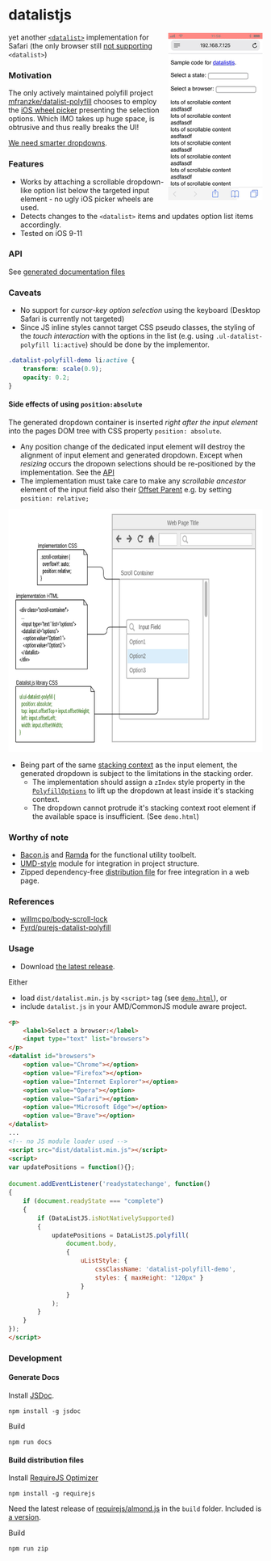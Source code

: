 # datalistjs
<img align="right" src="/artwork/datalist_demo_screen_recording.gif"/>

yet another [`<datalist>`](https://developer.mozilla.org/en-US/docs/Web/HTML/Element/datalist) implementation for Safari (the only browser still [not supporting](https://caniuse.com/#feat=datalist) `<datalist>`)

### Motivation
The only actively maintained polyfill project [mfranzke/datalist-polyfill](https://github.com/mfranzke/datalist-polyfill) chooses to employ the [iOS wheel picker](https://developer.apple.com/ios/human-interface-guidelines/controls/pickers/) presenting the selection options. Which IMO takes up huge space, is obtrusive and thus really breaks the UI!

 [We need smarter dropdowns](https://medium.com/@kollinz/dropdown-alternatives-for-better-mobile-forms-53e40d641b53).

### Features

* Works by attaching a scrollable dropdown-like option list below the targeted input element - no ugly iOS picker wheels are used.
* Detects changes to the `<datalist>` items and updates option list items accordingly.
* Tested on iOS 9-11

### <a name="api"></a> API
See [generated documentation files](https://rawgit.com/semmel/datalistjs/master/doc/DataListJS.html)


### Caveats
* No support for *cursor-key option selection* using the keyboard (Desktop Safari is currently not targeted)
* Since JS inline styles cannot target CSS pseudo classes, the styling of the *touch interaction* with the options in the list (e.g. using `.ul-datalist-polyfill li:active`) should be done by the implementor.
```css
.datalist-polyfill-demo li:active {
    transform: scale(0.9);
    opacity: 0.2;
}
```

#### Side effects of using `position:absolute`
The generated dropdown container is inserted *right after the input element* into the pages DOM tree with CSS property `position: absolute`.
* Any position change of the dedicated input element will destroy the alignment of input element and generated dropdown. Except when *resizing* occurs the dropown selections should be re-positioned by the implementation. See the [API](#api)
* The implementation must take care to make any *scrollable ancestor* element of the input field also their [Offset Parent](https://developer.mozilla.org/en-US/docs/Web/API/HTMLelement/offsetParent) e.g. by setting `position: relative;`

<img alt="Make the scrollable ancestor of the input it's offset parent" src="/artwork/datalistpolyfill-css.png" width="710" height="480"/>

* Being part of the same [stacking context](https://philipwalton.com/articles/what-no-one-told-you-about-z-index/) as the input element, the generated dropdown is subject to the limitations in the stacking order.
   * The implementation should assign a `zIndex` style property in the [`PolyfillOptions`](https://rawgit.com/semmel/datalistjs/master/doc/DataListJS.html#.PolyfillOptions) to lift up the dropdown at least inside it's stacking context.
   * The dropdown cannot protrude it's stacking context root element if the available space is insufficient. (See `demo.html`)

### Worthy of note
* [Bacon.js](https://baconjs.github.io/) and [Ramda](http://ramdajs.com) for the functional utility toolbelt.
* [UMD-style](https://github.com/umdjs/umd) module for integration in project structure.
* Zipped dependency-free [distribution file](dist/datalist.min.js) for free integration in a web page.

### References
* [willmcpo/body-scroll-lock](https://github.com/willmcpo/body-scroll-lock)
* [Fyrd/purejs-datalist-polyfill](https://github.com/Fyrd/purejs-datalist-polyfill)

### Usage
* Download [the latest release](https://github.com/semmel/datalistjs/releases/latest).

Either
* load `dist/datalist.min.js` by `<script>` tag (see [`demo.html`](demo.html)), or
* include `datalist.js` in your AMD/CommonJS module aware project.
```html
<p>
    <label>Select a browser:</label>
    <input type="text" list="browsers">
</p>
<datalist id="browsers">
    <option value="Chrome"></option>
    <option value="Firefox"></option>
    <option value="Internet Explorer"></option>
    <option value="Opera"></option>
    <option value="Safari"></option>
    <option value="Microsoft Edge"></option>
    <option value="Brave"></option>
</datalist>
...
<!-- no JS module loader used -->
<script src="dist/datalist.min.js"></script>
<script>
var updatePositions = function(){};

document.addEventListener('readystatechange', function()
{
    if (document.readyState === "complete")
    {
        if (DataListJS.isNotNativelySupported)
        {
            updatePositions = DataListJS.polyfill(
                document.body,
                {
                    uListStyle: {
                        cssClassName: 'datalist-polyfill-demo',
                        styles: { maxHeight: "120px" }
                    }
                }
            );
        }
    }
});
</script>
```
### Development
#### Generate Docs
Install [JSDoc](http://usejsdoc.org/).
```shell
npm install -g jsdoc
```
Build
```shell
npm run docs
```
#### Build distribution files
Install [RequireJS Optimizer](http://requirejs.org/docs/optimization.html)
```shell
npm install -g requirejs
```
Need the latest release of [requirejs/almond.js](https://github.com/requirejs/almond) in the `build` folder. Included is [a version](build/almond.js).

Build
```shell
npm run zip
```